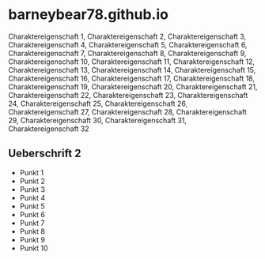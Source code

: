 # barneybear78.github.io

Charaktereigenschaft 1, Charaktereigenschaft 2, Charaktereigenschaft 3, Charaktereigenschaft
4, Charaktereigenschaft 5, Charaktereigenschaft 6, Charaktereigenschaft 7, Charaktereigenschaft
8, Charaktereigenschaft 9, Charaktereigenschaft 10, Charaktereigenschaft 11, Charaktereigenschaft
12, Charaktereigenschaft 13, Charaktereigenschaft 14, Charaktereigenschaft
15, Charaktereigenschaft 16, Charaktereigenschaft 17, Charaktereigenschaft 18, Charaktereigenschaft
19, Charaktereigenschaft 20, Charaktereigenschaft 21, Charaktereigenschaft
22, Charaktereigenschaft 23, Charaktereigenschaft 24, Charaktereigenschaft
25, Charaktereigenschaft 26, Charaktereigenschaft 27, Charaktereigenschaft
28, Charaktereigenschaft 29, Charaktereigenschaft 30, Charaktereigenschaft
31, Charaktereigenschaft 32

## Ueberschrift 2

* Punkt 1
* Punkt 2
* Punkt 3
* Punkt 4
* Punkt 5
* Punkt 6
* Punkt 7
* Punkt 8
* Punkt 9
* Punkt 10